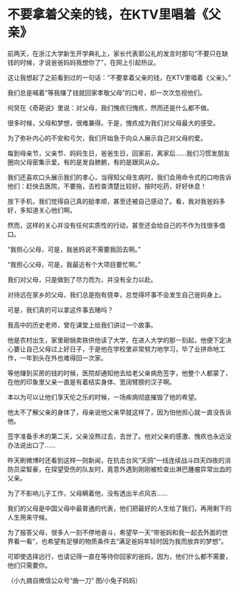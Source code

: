 # 不要拿着父亲的钱，在KTV里唱着《父亲》

前两天，在浙江大学新生开学典礼上，家长代表郭公礼的发言时那句“不要只在缺钱的时候，才说爸爸妈妈我想你了”，在网上引起热议。 

这让我想起了之前看到过的一句话：“不要拿着父亲的钱，在KTV里唱着《父亲》。” 

我们总是喊着“等我赚了钱就回家孝敬父母”的口号，却一次次忽视他们。 

何炅在《奇葩说》里说：对父母，我们愧疚归愧疚，然而还是什么都不做。 

很多时候，父母和梦想，很难兼得。于是，愧疚成为我们对父母最大的感受。 

为了弥补内心的不安和亏欠，我们开始急于向众人展示自己对父母的爱。 

每到母亲节，父亲节、妈妈生日，爸爸生日，回家前，离家后……我们习惯发朋友圈向父母密集示爱。有的是发自肺腑，有的是跟风从众。 

我们还喜欢口头展示我们的孝心，当得知父母生病时，我们会用命令式的口吻告诉他们：赶快去医院，不要拖，去检查清楚比较好。按时吃药，好好休息！ 

放下手机，我们觉得自己真的挺孝顺，甚至还被自己感动了。看，我对我爸妈多好，多知道关心他们啊。 

然而，这样的关心并没有任何实质性的行动，甚至还会给自己的不作为找很多借口。 

“我担心父母，可是，我爸妈说不需要我回去啊。” 

“我担心父母，可是，我最近有个大项目要忙啊。” 

我们对父母，只是做到了尽力而为，并没有全力以赴。 

对待远在家乡的父母，我们总是抱有侥幸，总觉得坏事不会发生自己爸妈身上。 

可是，我们真的可以拿这件事去赌吗？ 

我高中的历史老师，曾在课堂上给我们讲过一个故事。 

他是农村出生，家里砸锅卖铁供他读了大学，在进人大学的那一刻起，他便下定决心要让自己父母过上好日子，于是他在学校里非常努力地学习，毕了业拼命地工作，一年到头在外也难得回一次家。 

等他赚到买房的钱的时候，医院却通知他去给老父亲病危签字，他整个人都蒙了，在他的印象里父亲一直是有着结实身体、宽阔臂膀的汉子啊。 

本以为可以让他们享天伦之乐的时候，一场疾病彻底摧毁了他的希望。 

他太不了解父亲的身体了，母亲说他父亲早就这样了，因为怕他担心就一直没告诉他。 

签字准备手术的第二天，父亲没熬过去，去世了。他对父亲的感激、愧疚也永远没办法说出口了…… 

昨天刷微博时还看到这样一则新闻，在抗击台风“天鸽”一线连续战斗四天四夜的消防员梁智豪，在探望受伤的队友时，竟意外遇到刚刚被检查出淋巴腫瘤异常出血的父亲。 

为了不影响儿子工作，父母瞒着他，没有透出半点风吉…… 

我们的父母是中国父母中最普通的代表，他们把最好的人生给了我们，再用剩下的人生用来守候。 

为了报答父母，很多人一刻不停地奋斗，希望早一天“带爸妈和我一起去外面的世界看一看”，也希望有足够的物质条件去“满足爸妈年轻时因为我而放弃的梦想”。 

可即使选择远行，也请记得一直在等待你回家的爸妈，因为，他们什么都不需要，他们只需要你。 

（小九摘自微信公众号“曲一刀” 图/小兔子妈妈）